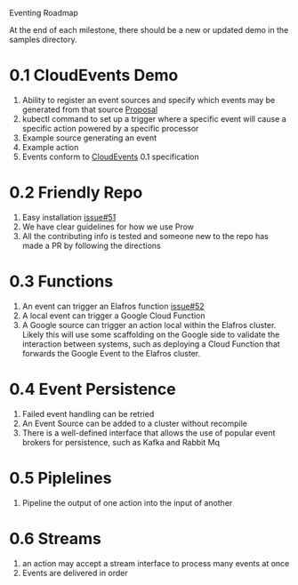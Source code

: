 Eventing Roadmap

At the end of each milestone, there should be a new or updated demo in
the samples directory.

# 0.1 CloudEvents Demo

1. Ability to register an event sources and specify which events may be
   generated from that source
   [Proposal](https://github.com/elafros/eventing/issues/39)
1. kubectl command to set up a trigger where a specific event will cause a
  specific action powered by a specific processor
1. Example source generating an event
1. Example action
1. Events conform to [CloudEvents](https://github.com/cloudevents/spec)
   0.1 specification

# 0.2 Friendly Repo

1. Easy installation [issue#51](https://github.com/elafros/eventing/issues/51)
1. We have clear guidelines for how we use Prow
1. All the contributing info is tested and someone new to the repo has made a
   PR by following the directions

# 0.3 Functions

1. An event can trigger an Elafros function [issue#52](https://github.com/elafros/eventing/issues/52)
1. A local event can trigger a Google Cloud Function
1. A Google source can trigger an action local within the Elafros cluster. 
   Likely this will use some scaffolding on the Google side to validate the
   interaction between systems, such as deploying a Cloud Function that 
   forwards the Google Event to the Elafros cluster.

# 0.4 Event Persistence

1. Failed event handling can be retried
1. An Event Source can be added to a cluster without recompile
1. There is a well-defined interface that allows the use of popular event
   brokers for persistence, such as Kafka and Rabbit Mq

# 0.5 Piplelines

1. Pipeline the output of one action into the input of another

# 0.6 Streams

1. an action may accept a stream interface to process many events at once
1. Events are delivered in order
